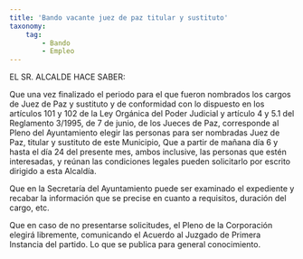 ```yaml
---
title: 'Bando vacante juez de paz titular y sustituto'
taxonomy:
    tag:
        - Bando
        - Empleo
---
```


EL SR. ALCALDE HACE SABER:

Que una vez finalizado el periodo para el que fueron nombrados los cargos de Juez de Paz y sustituto y de conformidad con lo dispuesto en los artículos 101 y 102 de la Ley Orgánica del Poder Judicial y artículo 4 y 5.1 del Reglamento 3/1995, de 7 de junio, de los Jueces de Paz, corresponde al Pleno del Ayuntamiento elegir las personas para ser nombradas Juez de Paz, titular y sustituto de este Municipio,
Que a partir de mañana día 6 y hasta el día 24 del presente mes, ambos inclusive, las personas que estén interesadas, y reúnan las condiciones legales pueden solicitarlo por escrito dirigido a esta Alcaldía.


Que en la Secretaría del Ayuntamiento puede ser examinado el expediente y recabar la información que se precise en cuanto a requisitos, duración del cargo, etc.

Que en caso de no presentarse solicitudes, el Pleno de la Corporación elegirá libremente, comunicando el Acuerdo al Juzgado de Primera Instancia del partido.
Lo que se publica para general conocimiento.